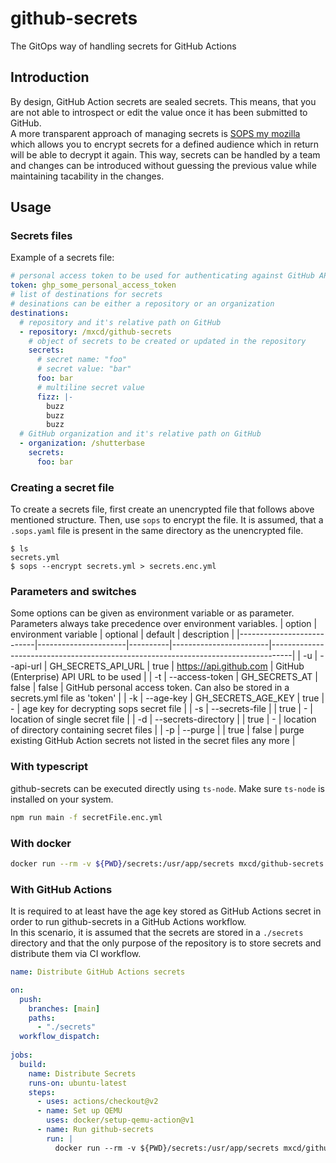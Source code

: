 # github-secrets

The GitOps way of handling secrets for GitHub Actions

## Introduction

By design, GitHub Action secrets are sealed secrets. This means, that you are not able to introspect or edit the value once it has been submitted to GitHub.  
A more transparent approach of managing secrets is [SOPS my mozilla](https://github.com/mozilla/sops) which allows you to encrypt secrets for a defined audience
which in return will be able to decrypt it again. This way, secrets can be handled by a team and changes can be introduced without guessing the previous value
while maintaining tacability in the changes.

## Usage

### Secrets files

Example of a secrets file:

```yaml
# personal access token to be used for authenticating against GitHub API
token: ghp_some_personal_access_token
# list of destinations for secrets
# desinations can be either a repository or an organization
destinations:
  # repository and it's relative path on GitHub
  - repository: /mxcd/github-secrets
    # object of secrets to be created or updated in the repository
    secrets:
      # secret name: "foo"
      # secret value: "bar"
      foo: bar
      # multiline secret value
      fizz: |-
        buzz
        buzz
        buzz
  # GitHub organization and it's relative path on GitHub
  - organization: /shutterbase
    secrets:
      foo: bar
```

### Creating a secret file

To create a secrets file, first create an unencrypted file that follows above mentioned structure.
Then, use `sops` to encrypt the file. It is assumed, that a `.sops.yaml` file is present in the same directory as the unencrypted file.

```
$ ls
secrets.yml
$ sops --encrypt secrets.yml > secrets.enc.yml
```

### Parameters and switches

Some options can be given as environment variable or as parameter. Parameters always take precedence over environment variables.
| option | environment variable | optional | default | description |
|---------------------------|----------------------|----------|------------------------|-----------------------------------------------------------------------------------|
| -u \| --api-url | GH_SECRETS_API_URL | true | https://api.github.com | GitHub (Enterprise) API URL to be used |
| -t \| --access-token | GH_SECRETS_AT | false | false | GitHub personal access token. Can also be stored in a secrets.yml file as 'token' |
| -k \| --age-key | GH_SECRETS_AGE_KEY | true | - | age key for decrypting sops secret file |
| -s \| --secrets-file | | true | - | location of single secret file |
| -d \| --secrets-directory | | true | - | location of directory containing secret files |
| -p \| --purge | | true | false | purge existing GitHub Action secrets not listed in the secret files any more |

### With typescript

github-secrets can be executed directly using `ts-node`. Make sure `ts-node` is installed on your system.

```bash
npm run main -f secretFile.enc.yml
```

### With docker

```bash
docker run --rm -v ${PWD}/secrets:/usr/app/secrets mxcd/github-secrets -p -d secrets -k AGE-SECRET-KEY-1234567890
```

### With GitHub Actions

It is required to at least have the age key stored as GitHub Actions secret in order to run github-secrets in a GitHub Actions workflow.  
In this scenario, it is assumed that the secrets are stored in a `./secrets` directory and that the only purpose of the repository is to store secrets
and distribute them via CI workflow.

```yaml
name: Distribute GitHub Actions secrets

on:
  push:
    branches: [main]
    paths:
      - "./secrets"
  workflow_dispatch:
  
jobs:
  build:
    name: Distribute Secrets
    runs-on: ubuntu-latest
    steps:
      - uses: actions/checkout@v2
      - name: Set up QEMU
        uses: docker/setup-qemu-action@v1
      - name: Run github-secrets
        run: |
          docker run --rm -v ${PWD}/secrets:/usr/app/secrets mxcd/github-secrets -p -d secrets -k ${{ secrets.AGE_KEY }}
```
